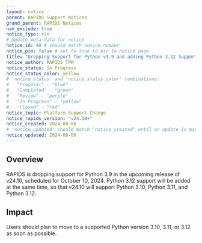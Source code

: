 ```yaml
---
layout: notice
parent: RAPIDS Support Notices
grand_parent: RAPIDS Notices
nav_exclude: true
notice_type: rsn
# Update meta-data for notice
notice_id: 40 # should match notice number
notice_pin: false # set to true to pin to notice page
title: "Dropping Support for Python v3.9 and adding Python 3.12 Support in v24.10"
notice_author: RAPIDS TPM
notice_status: In Progress
notice_status_color: yellow
# 'notice_status' and 'notice_status_color' combinations:
#   "Proposal" - "blue"
#   "Completed" - "green"
#   "Review" - "purple"
#   "In Progress" - "yellow"
#   "Closed" - "red"
notice_topic: Platform Support Change
notice_rapids_version: "v24.10+"
notice_created: 2024-08-06
# 'notice_updated' should match 'notice_created' until an update is made
notice_updated: 2024-08-06
---
```


## Overview

RAPIDS is dropping support for Python 3.9 in the upcoming release of v24.10, scheduled for October 10, 2024.  Python 3.12 support will be added at the same time, so that v24.10 will support Python 3.10, Python 3.11, and Python 3.12.


## Impact

Users should plan to move to a supported Python version 3.10, 3.11, or 3.12 as soon as possible.

